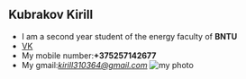 ## Kubrakov Kirill<br>
* I am a second year student of the energy faculty of **BNTU** <br>
* [VK](https://vk.com/kbrkv.krll)<br>
* My mobile number:**+375257142677** <br>
* My gmail:*kirill310364@gmail.com*
![my photo](https://sun9-32.userapi.com/yDsavEADWfU4lZ13CXaZhsCRQaaKyDvrTBIjCw/dfWLiNnpz8s.jpg)
